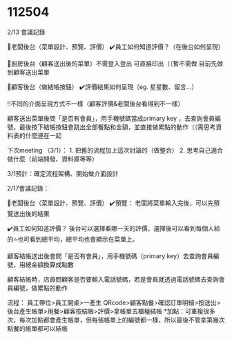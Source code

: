 # 112504

2/13 會議記錄

📌老闆後台（菜單設計、預覽、評價）
✔️員工如何知道評價？（在後台如何呈現）
	

📌廚房後台（顧客送出後的菜單）不需登入登出 可直接印出（（暫不需做 目前先做到顧客送出菜單
	

📌顧客後台（做結帳按鈕）
✔️評價結果如何呈現（eg. 星星數、留言…）
	

‼️不同的介面呈現方式不一樣（顧客評價&老闆後台看得到不一樣）
	

	

顧客送出菜單後問「是否有會員」，用手機號碼當成primary key ，去查詢會員編號，最後按下結帳按鈕會跳出全部餐點和金額，並直接做累點的動作（（需思考資料表的什麼連在一起
	

下次meeting （3/1）：
	1. 把舊的流程加上這次討論的（做整合）
	2. 思考自己適合做什麼（前端開發、資料庫等等）
	

3/1預計：確定流程架構、開始做介面設計
	

	

2/17會議記錄：

📌老闆後台（菜單設計、預覽、評價）
✔️預覽：
老闆將菜單輸入完後，可以先預覽送出後的結果


✔️員工如何知道評價？
後台可以選擇看哪一天的評價，選擇後可以看到每個人給的⭐️也可看到總平均，總平均也會顯示在菜單上。
	

顧客結帳送出後會問「是否有會員」，用手機號碼（primary key）去查詢會員編號，用總金額換算成點數
	

顧客結帳時，店員問顧客是否要輸入電話號碼，若是會員就透過電話號碼去查詢會員編號，做累點的動作
	

流程：
員工帶位>員工開桌>一產生 QRcode>顧客點餐>確認訂單明細>按送出>後台產生帳單>用餐>顧客按結帳>評價>拿帳單去櫃檯結帳
*加點：可重複很多次，每次加點都會產生帳單，但每張帳單上的編號都一樣，所以最後不管拿第幾次點餐的帳單都可以結帳

